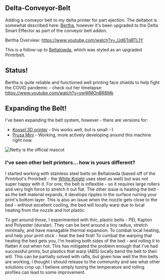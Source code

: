 ## Delta-Conveyor-Belt
Adding a conveyor belt to my delta printer for part ejection.  The deltabot is somewhat described here: [Bertha](https://github.com/paenian/bertha), however it's been upgraded to the Delta Smart Effector as part of the conveyor belt addon.

Bertha Overview: https://www.youtube.com/watch?v=_Ud6TqBTL1Y

This is a follow-up to [Beltalowda](https://github.com/paenian/beltalowda),  which was styled as an upgraded Printrbelt.


## Status!
Bertha is quite reliable and functioned well printing face shields to help fight the COVID pandemic - check out her timelapse: https://www.youtube.com/watch?v=ywWMOnBR8Mk



## Expanding the Belt!

I've been expanding the belt system, however - there are versions for:
- [Kossel 3D printer](https://github.com/paenian/Delta-Conveyor-Belt/tree/master/kossel%20-%20240mm%20triangle) - this works well, but is small :-)
- [Prusa Mini](https://github.com/paenian/Delta-Conveyor-Belt/tree/master/prusa%20mini) - Working, more actively developing around this machine right now.

![Netty is the official mascot](https://github.com/paenian/Delta-Conveyor-Belt/blob/master/netty_printer.jpg)


### I've seen other belt printers... how is yours different?
I started working with stainless steel belts on Beltalowda (based off of the Printrbot's Printrbelt - the [White Knight](https://3ddistributed.com/white-knight-3d-printer/) uses steel as well) but was not super happy with it.  For one, the belt is inflexible - so it requires large rollers and very high force to stretch it out flat.  The other issue is heating the belt - as the belt material expands, it develops ripples in the surface ruining your print's bottom layer.  This is also an issue when the nozzle gets close to the bed - without excellent cooling, the bed will locally warp due to local heating from the nozzle and hot plastic.

To get around those, I experimented with thin, plastic belts - PEI, Kapton and Polyester (duralar).  They can be bent around a tiny radius, stretch minimally, and have managable thermal expansion.  To combat local heating, and help your print stick - heat the bed first!  To combat the warping that heating the bed gets you, I'm heating both sides of the bed - and rolling it to flatten it out when hot.  This has mitigated the problem enough that I've had successful prints, but plastics that warp (ABS) locally bend the belt to their will.  This can be partially solved with rafts, but given how well the thin belts are working, I thought I should release to the community and see what other solutions crop up.  I believe simply tuning the temperature and rolling profiles can lead to some improvement.
